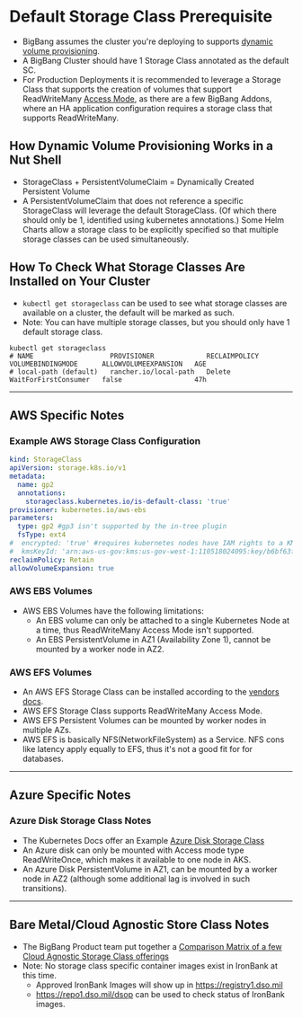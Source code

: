 # Default Storage Class Prerequisite

* BigBang assumes the cluster you're deploying to supports [dynamic volume provisioning](https://kubernetes.io/docs/concepts/storage/dynamic-provisioning/).
* A BigBang Cluster should have 1 Storage Class annotated as the default SC.
* For Production Deployments it is recommended to leverage a Storage Class that supports the creation of volumes that support ReadWriteMany [Access Mode](https://kubernetes.io/docs/concepts/storage/persistent-volumes/#access-modes), as there are a few BigBang Addons, where an HA application configuration requires a storage class that supports ReadWriteMany.

## How Dynamic Volume Provisioning Works in a Nut Shell

* StorageClass + PersistentVolumeClaim = Dynamically Created Persistent Volume
* A PersistentVolumeClaim that does not reference a specific StorageClass will leverage the default StorageClass. (Of which there should only be 1, identified using kubernetes annotations.) Some Helm Charts allow a storage class to be explicitly specified so that multiple storage classes can be used simultaneously.

## How To Check What Storage Classes Are Installed on Your Cluster

* `kubectl get storageclass` can be used to see what storage classes are available on a cluster, the default will be marked as such.
* Note: You can have multiple storage classes, but you should only have 1 default storage class.

```shell
kubectl get storageclass
# NAME                   PROVISIONER             RECLAIMPOLICY   VOLUMEBINDINGMODE      ALLOWVOLUMEEXPANSION   AGE
# local-path (default)   rancher.io/local-path   Delete          WaitForFirstConsumer   false                  47h
```

------------------------------------------------------

## AWS Specific Notes

### Example AWS Storage Class Configuration

```yaml
kind: StorageClass
apiVersion: storage.k8s.io/v1
metadata:
  name: gp2
  annotations:
    storageclass.kubernetes.io/is-default-class: 'true'
provisioner: kubernetes.io/aws-ebs
parameters:
  type: gp2 #gp3 isn't supported by the in-tree plugin
  fsType: ext4
#  encrypted: 'true' #requires kubernetes nodes have IAM rights to a KMS key
#  kmsKeyId: 'arn:aws-us-gov:kms:us-gov-west-1:110518024095:key/b6bf63f0-dc65-49b4-acb9-528308195fd6'
reclaimPolicy: Retain
allowVolumeExpansion: true
```

### AWS EBS Volumes

* AWS EBS Volumes have the following limitations:
  * An EBS volume can only be attached to a single Kubernetes Node at a time, thus ReadWriteMany Access Mode isn't supported.
  * An EBS PersistentVolume in AZ1 (Availability Zone 1), cannot be mounted by a worker node in AZ2.

### AWS EFS Volumes

* An AWS EFS Storage Class can be installed according to the [vendors docs](https://github.com/kubernetes-sigs/aws-efs-csi-driver#installation).
* AWS EFS Storage Class supports ReadWriteMany Access Mode.
* AWS EFS Persistent Volumes can be mounted by worker nodes in multiple AZs.
* AWS EFS is basically NFS(NetworkFileSystem) as a Service. NFS cons like latency apply equally to EFS, thus it's not a good fit for for databases.  

------------------------------------------------------

## Azure Specific Notes

### Azure Disk Storage Class Notes

* The Kubernetes Docs offer an Example [Azure Disk Storage Class](https://kubernetes.io/docs/concepts/storage/storage-classes/#azure-disk)
* An Azure disk can only be mounted with Access mode type ReadWriteOnce, which makes it available to one node in AKS.
* An Azure Disk PersistentVolume in AZ1, can be mounted by a worker node in AZ2 (although some additional lag is involved in such transitions).

------------------------------------------------------

## Bare Metal/Cloud Agnostic Store Class Notes

* The BigBang Product team put together a [Comparison Matrix of a few Cloud Agnostic Storage Class offerings](../../k8s-storage/README.md#kubernetes-storage-options)
* Note: No storage class specific container images exist in IronBank at this time.
  * Approved IronBank Images will show up in <https://registry1.dso.mil>
  * <https://repo1.dso.mil/dsop> can be used to check status of IronBank images.
